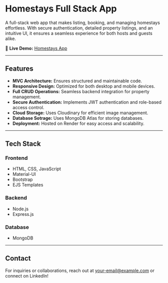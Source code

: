 # Homestays Full Stack App

A full-stack web app that makes listing, booking, and managing homestays effortless. With secure authentication, detailed property listings, and an intuitive UI, it ensures a seamless experience for both hosts and guests alike.

🔗 **Live Demo:** [Homestays App](https://homestays-app.onrender.com/listings)

---

## Features

- **MVC Architecture:** Ensures structured and maintainable code.
- **Responsive Design:** Optimized for both desktop and mobile devices.
- **Full CRUD Operations:** Seamless backend integration for property management.
- **Secure Authentication:** Implements JWT authentication and role-based access control.
- **Cloud Storage:** Uses Cloudinary for efficient image management.
- **Database Sotrage:** Uses MongoDB Atlas for storing databases.
- **Deployment:** Hosted on Render for easy access and scalability.

---

## Tech Stack

### **Frontend**
- HTML, CSS, JavaScript
- Material-UI
- Bootstrap
- EJS Templates 

### **Backend**
- Node.js
- Express.js

### **Database**
- MongoDB

---

## Contact

For inquiries or collaborations, reach out at [your-email@example.com](mailto:pulkitshringi02@gmail.com) or connect on LinkedIn!
